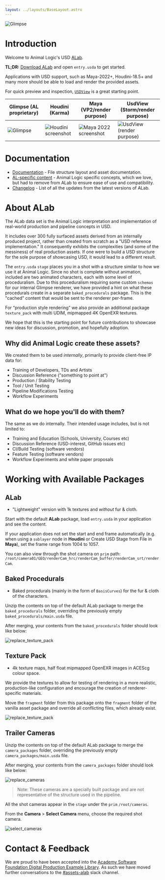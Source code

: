 ```yaml
---
layout: ../layouts/BaseLayout.astro
---
```


![Glimpse](../../public/doc_header.jpg)

# Introduction

Welcome to Animal Logic's USD [ALab](https://animallogic.com/alab/).

**TL;DR:** [Download ALab](https://dpel.aswf.io/alab/) and open `entry.usda` to get started.

Applications with USD support, such as Maya-2022+, Houdini-18.5+ and many more should be able to load and render the provided assets.

For quick preview and inspection, [`USDView`](https://graphics.pixar.com/usd/docs/USD-Toolset.html#USDToolset-usdview) is a great starting point.

| Glimpse (AL proprietary)                    | Houdini (Karma)                                        | Maya (VP2/render purpose)                             | UsdView (Storm/render purpose)                               |
| ------------------------------------------- | ------------------------------------------------------ | ----------------------------------------------------- | ------------------------------------------------------------ |
| ![Glimpse](../../public/glimpse_phase2.png) | ![Houdini screenshot](../../public/houdini_phase2.png) | ![Maya 2022 screenshot](../../public/maya_phase2.png) | ![UsdView (render purpose)](../../public/usdview_phase2.png) |

# Documentation

- [Documentation](documentation) - File structure layout and asset documentation.
- [AL-specific content](alSpecific) - Animal Logic specific concepts, which we love, but had to remove from ALab to ensure ease of use and compatibility.
- [Changelog](changelog) - List of all the updates from the latest versions of ALab.

# About ALab

The ALab data set is the Animal Logic interpretation and implementation of real-world production and pipeline concepts in USD.

It includes over 300 fully surfaced assets derived from an internally produced project, rather than created from scratch as a "USD reference implementation." It consequently exhibits the complexities (and some of the messiness) of real production assets. If one were to build a USD structure for the sole purpose of showcasing USD, it would lead to a different result.

The `entry.usda` `stage` places you in a shot with a structure similar to how we use it at Animal Logic. Since no shot is complete without animation, included are two animated characters, each with some level of proceduralism. Due to this proceduralism requiring some custom `schemas` for our internal Glimpse renderer, we have provided a hint on what these procedurals create in a separate `baked_procedurals` package. This is the "cached" content that would be sent to the renderer per-frame.

For “production style rendering” we also provide an additional package `texture_pack` with multi UDIM, mipmapped 4K OpenEXR textures.

We hope that this is the starting point for future contributions to showcase new ideas for discussion, promotion, and hopefully adoption.

## Why did Animal Logic create these assets?

We created them to be used _internally_, primarily to provide client-free IP data for:

- Training of Developers, TDs and Artists
- Discussion Reference ("something to point at")
- Production / Stability Testing
- Tool / Unit Testing
- Pipeline Modifications Testing
- Workflow Experiments

## What do we hope you'll do with them?

The same as we do internally. Their intended usage includes, but is not limited to:

- Training and Education (Schools, University, Courses etc)
- Discussion Reference (USD-interest, GitHub issues etc)
- CI/Build Testing (software vendors)
- Feature Testing (software vendors)
- Workflow Experiments and white paper proposals

# Working with Available Packages

## ALab

- "Lightweight" version with 1k textures and _without_ fur & cloth.

Start with the default **ALab** package, load `entry.usda` in your application and see the content.

If your application does not set the start and end frame automatically (e.g. when using a `sublayer` node in **Houdini** or Create USD Stage from File in **Maya**), set the frame range from 1004 to 1057.

You can also view through the shot camera on `prim` path: `/root/camera01/GEO/renderCam_hrc/renderCam_buffer/renderCam_srt/renderCam`.

## Baked Procedurals

- Baked procedurals (mainly in the form of `BasisCurves`) for the fur & cloth of the characters.

Unzip the contents on top of the default ALab package to merge the `baked_procedurals` folder, overriding the previously empty `baked_procedurals/main.usda` file.

After merging, your contents from the `baked_procedurals` folder should look like below:

![replace_texture_pack](../../public/baked_procedurals.jpg)

## Texture Pack

- 4k texture maps, half float mipmapped OpenEXR images in ACEScg colour space.

We provide the textures to allow for testing of rendering in a more realistic, production-like configuration and encourage the creation of renderer-specific materials.

Move the `fragment` folder from this package onto the `fragment` folder of the vanilla asset package and override all conflicting files, which already exist.

![replace_texture_pack](../../public/textures_install.png)

## Trailer Cameras

Unzip the contents on top of the default ALab package to merge the `camera_packages` folder, overriding the previously empty `camera_packages/main.usda` file.

After merging, your contents from the `camera_packages` folder should look like below:

![replace_cameras](../../public/trailer_cameras.png)

> Note: These cameras are a specially built package and are not representative of the structure used in the pipeline.

All the shot cameras appear in the `stage` under the `prim` `/root/cameras`.

From the **Camera** > **Select Camera** menu, choose the required shot camera.

![select_cameras](../../public/multiple_camera_prims.png)

# Contact & Feedback

We are proud to have been accepted into the [Academy Software Foundation Digital Production Example Library](https://dpel.aswf.io). As such we have moved further conversations to the [#assets-alab](https://academysoftwarefdn.slack.com/channels/C03S4QB8N04) slack channel.

